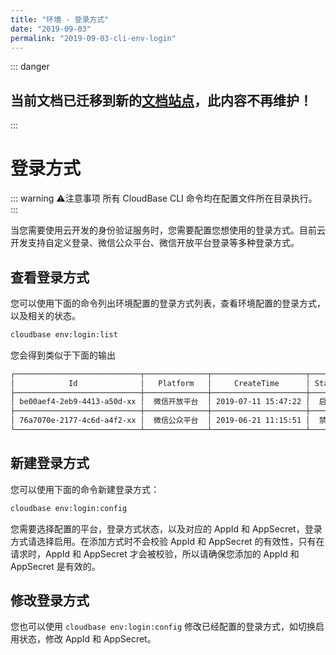 ```yaml
---
title: "环境 - 登录方式"
date: "2019-09-03"
permalink: "2019-09-03-cli-env-login"
---
```


::: danger
## 当前文档已迁移到新的[文档站点](https://docs.cloudbase.net/cli/intro.html)，此内容不再维护！
:::

# 登录方式

::: warning ⚠️注意事项
所有 CloudBase CLI 命令均在配置文件所在目录执行。
:::

当您需要使用云开发的身份验证服务时，您需要配置您想使用的登录方式。目前云开发支持自定义登录、微信公众平台、微信开放平台登录等多种登录方式。

## 查看登录方式

您可以使用下面的命令列出环境配置的登录方式列表，查看环境配置的登录方式，以及相关的状态。

```sh
cloudbase env:login:list
```

您会得到类似于下面的输出

```sh
┌────────────────────────────┬──────────────┬─────────────────────┬────────┐
│            Id              │   Platform   │     CreateTime      │ Status │
├────────────────────────────┼──────────────┼─────────────────────┼────────┤
│ be00aef4-2eb9-4413-a50d-xx │  微信开放平台  │ 2019-07-11 15:47:22 │  启用中 │
├────────────────────────────┼──────────────┼─────────────────────┼────────┤
│ 76a7070e-2177-4c6d-a4f2-xx │  微信公众平台  │ 2019-06-21 11:15:51 │  禁用中 │
└────────────────────────────┴──────────────┴─────────────────────┴────────┘
```

## 新建登录方式

您可以使用下面的命令新建登录方式：

```sh
cloudbase env:login:config
```

您需要选择配置的平台，登录方式状态，以及对应的 AppId 和 AppSecret，登录方式请选择启用。在添加方式时不会校验 AppId 和 AppSecret 的有效性，只有在请求时，AppId 和 AppSecret 才会被校验，所以请确保您添加的 AppId 和 AppSecret 是有效的。

## 修改登录方式

您也可以使用 `cloudbase env:login:config` 修改已经配置的登录方式，如切换启用状态，修改 AppId 和 AppSecret。
